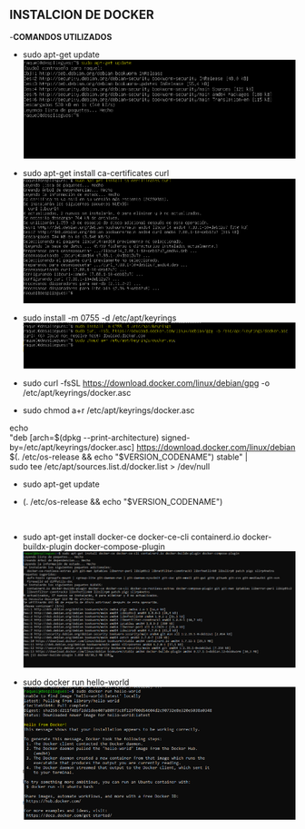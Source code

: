 ## INSTALCION DE DOCKER ##

-**COMANDOS UTILIZADOS**

- sudo apt-get update
![PrimerPaso.png](PrimerPaso.png)



- sudo apt-get install ca-certificates curl
![SegundoPaso.png](SegundoPaso.png)

- sudo install -m 0755 -d /etc/apt/keyrings
![Paso3.png](Paso3.png)


- sudo curl -fsSL https://download.docker.com/linux/debian/gpg -o /etc/apt/keyrings/docker.asc
![]()



- sudo chmod a+r /etc/apt/keyrings/docker.asc
![]()

echo \
  "deb [arch=$(dpkg --print-architecture) signed-by=/etc/apt/keyrings/docker.asc] https://download.docker.com/linux/debian \
  $(. /etc/os-release && echo "$VERSION_CODENAME") stable" | \
  sudo tee /etc/apt/sources.list.d/docker.list > /dev/null
![]()

- sudo apt-get update
![]()

- (. /etc/os-release && echo "$VERSION_CODENAME")


![]()

- sudo apt-get install docker-ce docker-ce-cli containerd.io docker-buildx-plugin docker-compose-plugin
![9.png](9.png)



- sudo docker run hello-world
![Final10.png](Final10.png)